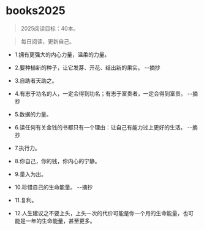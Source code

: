 # books2025

>2025阅读目标：40本。

>每日阅读，更新自己。

- 1.拥有更强大的内心力量，温柔的力量。

- 2.要种植新的种子，让它发芽、开花、结出新的果实。 --摘抄

- 3.自助者天助之。

- 4.有志于功名的人，一定会得到功名；有志于富贵者，一定会得到富贵。 --摘抄

- 5.数据的力量。

- 6.读任何有关金钱的书都只有一个理由：让自己有能力过上更好的生活。 --摘抄

- 7.执行力。

- 8.你自己，你的钱，你内心的宁静。

- 9.量入为出。

- 10.珍惜自己的生命能量。 --摘抄

- 11.复利。

- 12.人生建议之不要上头，上头一次的代价可能是你一个月的生命能量，也可能是一年的生命能量，甚至更多。
